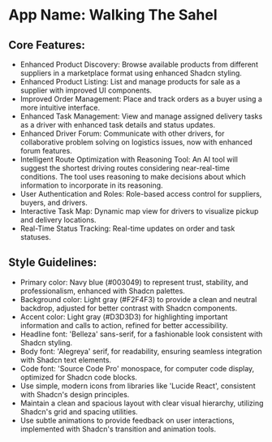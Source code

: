 # **App Name**: Walking The Sahel

## Core Features:

- Enhanced Product Discovery: Browse available products from different suppliers in a marketplace format using enhanced Shadcn styling.
- Enhanced Product Listing: List and manage products for sale as a supplier with improved UI components.
- Improved Order Management: Place and track orders as a buyer using a more intuitive interface.
- Enhanced Task Management: View and manage assigned delivery tasks as a driver with enhanced task details and status updates.
- Enhanced Driver Forum: Communicate with other drivers, for collaborative problem solving on logistics issues, now with enhanced forum features.
- Intelligent Route Optimization with Reasoning Tool: An AI tool will suggest the shortest driving routes considering near-real-time conditions. The tool uses reasoning to make decisions about which information to incorporate in its reasoning.
- User Authentication and Roles: Role-based access control for suppliers, buyers, and drivers.
- Interactive Task Map: Dynamic map view for drivers to visualize pickup and delivery locations.
- Real-Time Status Tracking: Real-time updates on order and task statuses.

## Style Guidelines:

- Primary color: Navy blue (#003049) to represent trust, stability, and professionalism, enhanced with Shadcn palettes.
- Background color: Light gray (#F2F4F3) to provide a clean and neutral backdrop, adjusted for better contrast with Shadcn components.
- Accent color: Light gray (#D3D3D3) for highlighting important information and calls to action, refined for better accessibility.
- Headline font: 'Belleza' sans-serif, for a fashionable look consistent with Shadcn styling.
- Body font: 'Alegreya' serif, for readability, ensuring seamless integration with Shadcn text elements.
- Code font: 'Source Code Pro' monospace, for computer code display, optimized for Shadcn code blocks.
- Use simple, modern icons from libraries like 'Lucide React', consistent with Shadcn's design principles.
- Maintain a clean and spacious layout with clear visual hierarchy, utilizing Shadcn's grid and spacing utilities.
- Use subtle animations to provide feedback on user interactions, implemented with Shadcn's transition and animation tools.